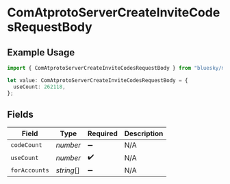 # ComAtprotoServerCreateInviteCodesRequestBody

## Example Usage

```typescript
import { ComAtprotoServerCreateInviteCodesRequestBody } from "bluesky/models/operations";

let value: ComAtprotoServerCreateInviteCodesRequestBody = {
  useCount: 262118,
};
```

## Fields

| Field              | Type               | Required           | Description        |
| ------------------ | ------------------ | ------------------ | ------------------ |
| `codeCount`        | *number*           | :heavy_minus_sign: | N/A                |
| `useCount`         | *number*           | :heavy_check_mark: | N/A                |
| `forAccounts`      | *string*[]         | :heavy_minus_sign: | N/A                |